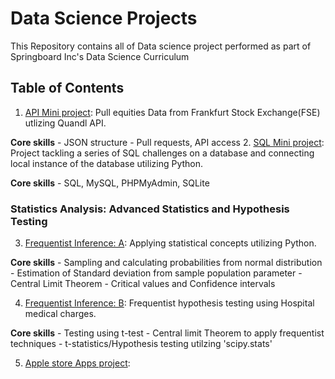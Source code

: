 # Data Science Projects

This Repository contains all of Data science project performed as part of Springboard Inc's Data Science Curriculum

## Table of Contents

1. [API Mini project](https://github.com/Sperodvd/Data-Science-Projects/blob/master/API/api_data_wrangling_mini_project.ipynb): Pull equities Data from Frankfurt Stock Exchange(FSE) utlizing Quandl API.<br>

  **Core skills** 
    - JSON structure
    - Pull requests, API access
2. [SQL Mini project](https://github.com/Sperodvd/Data-Science-Projects/blob/master/SQL/SQLTasks%20Tier%202.sql): Project tackling a series of SQL challenges on a database and connecting local instance of the database utilizing Python. <br>

  **Core skills** 
    - SQL, MySQL, PHPMyAdmin, SQLite

### Statistics Analysis: Advanced Statistics and Hypothesis Testing
3. [Frequentist Inference: A](https://github.com/Sperodvd/Data-Science-Projects/blob/master/Case%20Study%20-%20Frequentist%20Inference/Frequentist%20Case%20Study/Frequentist%20Inference%20Case%20Study%20-%20Part%20A%20(3).ipynb): Applying statistical concepts utilizing Python.<br>

  **Core skills**
    - Sampling and calculating probabilities from normal distribution
    - Estimation of Standard deviation from sample population parameter
    - Central Limit Theorem
    - Critical values and Confidence intervals

4. [Frequentist Inference: B](https://github.com/Sperodvd/Data-Science-Projects/blob/master/Case%20Study%20-%20Frequentist%20Inference/Frequentist%20Case%20Study/Frequentist%20Inference%20Case%20Study%20-%20Part%20B%20(2).ipynb): Frequentist hypothesis testing using Hospital medical charges.  <br>

  **Core skills**
    - Testing using t-test
    - Central limit Theorem to apply frequentist techniques
    - t-statistics/Hypothesis testing utilzing 'scipy.stats'

5. [Apple store Apps project](https://github.com/Sperodvd/Data-Science-Projects/blob/master/Apps%20Project/Springboard%20Apps%20project%20-%20Tier%203%20-%20Complete.ipynb): 


